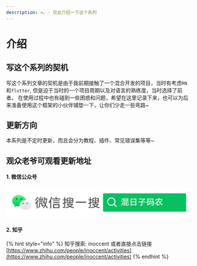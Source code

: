 ```yaml
---
description: =。- 仅此介绍一下这个系列
---
```


# 介绍

## 写这个系列的契机

写这个系列文章的契机是由于我前期接触了一个混合开发的项目，当时有考虑`RN`和`flutter`, 但是迫于当时的一个项目周期以及对语言的熟练度，当时选择了前者。 在使用过程中也有碰到一些困惑和问题，希望在这里记录下来，也可以为后来准备使用这个框架的小伙伴铺垫一下，让你们少走一些弯路~

## 更新方向

本系列是不定时更新，而且会分为教程、插件、常见错误集等等~

## 观众老爷可观看更新地址

#### 1. 微信公众号

![](.gitbook/assets/sou-suo-kuang-chuan-bo-yang-shi-bai-se-ban.png)

#### 2. 知乎

{% hint style="info" %}
知乎搜索: inoccent 或者直接点击链接 [https://www.zhihu.com/people/inoccent/activities](https://www.zhihu.com/people/inoccent/activities)
{% endhint %}



